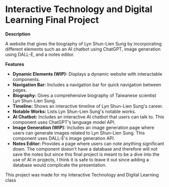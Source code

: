 # Interactive Technology and Digital Learning Final Project

**Description**

A website that gives the biography of Lyn Shun-Lien Sung by incorporating different elements such as an AI chatbot using ChatGPT, image generation using DALL-E, and a notes editor.

**Features**

* **Dynamic Elements (WIP):** Displays a dynamic website with interactable components.
* **Navigation Bar:** Includes a navigation bar for quick navigation between pages.
* **Biography:** Gives a comprehensive biography of Taiwanese scientist Lyn Shun-Lien Sung.
* **Timeline:** Shows an interactive timeline of Lyn Shun-Lien Sung's career.
* **Notable Works:** Lists Lyn Shun-Lien Sung's notable works.
* **AI Chatbot:** Includes an interactive AI chatbot that users can talk to. This component uses ChatGPT's language model API.
* **Image Generation (WIP):** Includes an image generation page where users can generate images related to Lyn Shun-Lien Sung. This component uses DALL-E's image generation API.
* **Notes Editor:** Provides a page where users can note anything significant down. The component doesn't have a database and therefore will not save the notes but since this final project is meant to be a dive into the use of AI in projects, I think it is safe to leave it out since adding a database would complicate the presentation.

This project was made for my Interactive Technology and Digital Learning class
